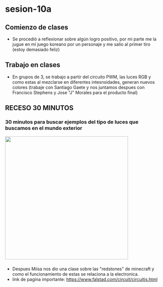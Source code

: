 # sesion-10a
## Comienzo de clases
- Se procedió a reflexionar sobre algún logro positivo, por mi parte me la jugue en mi juego koreano por un personaje y me salio al primer tiro (estoy demasiado feliz)

###

## Trabajo en clases
- En grupos de 3, se trabajo a partir del circuito PWM, las luces RGB y como estas al mezclarse en diferentes intesnsidades, generan nuevos colores (trabaje con Santiago Gaete y nos juntamos despues con Francisco Stephens y Jose "J" Morales para el producto final)

## RECESO 30 MINUTOS
### 30 minutos para buscar ejemplos del tipo de luces que buscamos en el mundo exterior

<div align="left">
  <img height="400" src="https://media.discordapp.net/attachments/1248658110625742862/1371880483704803328/image.png?ex=6824bec3&is=68236d43&hm=a049d370a77d3e4b8b89385776d5e428aa94917869354fb98da0559ebc539fcf&=&format=webp&quality=lossless&width=1977&height=1104"  />
</div>

###

- Despues Miisa nos dio una clase sobre las "redstones" de minecraft y como el funcionamiento de estas se relaciona a la electronica.
- link de pagina importante: https://www.falstad.com/circuit/circuitjs.html
